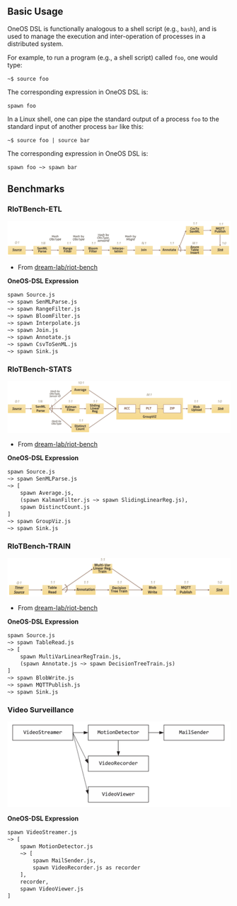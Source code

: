 ## Basic Usage

OneOS DSL is functionally analogous to a shell script (e.g., `bash`), and is used to manage the execution and inter-operation of processes in a distributed system.

For example, to run a program (e.g., a shell script) called `foo`, one would type:
```
~$ source foo
```

The corresponding expression in OneOS DSL is:
```
spawn foo
```


In a Linux shell, one can pipe the standard output of a process `foo` to the standard input of another process `bar` like this:
```
~$ source foo | source bar
```


The corresponding expression in OneOS DSL is:
```
spawn foo ~> spawn bar
```


## Benchmarks

### RIoTBench-ETL

![RIoTBench ETL](images/riot-etl.png)
* From [dream-lab/riot-bench](https://github.com/dream-lab/riot-bench#extraction-transform-and-load--dataflow-etl)

**OneOS-DSL Expression**
```
spawn Source.js
~> spawn SenMLParse.js
~> spawn RangeFilter.js
~> spawn BloomFilter.js
~> spawn Interpolate.js
~> spawn Join.js
~> spawn Annotate.js
~> spawn CsvToSenML.js
~> spawn Sink.js
```

### RIoTBench-STATS

![RIoTBench STATS](images/riot-stats.png)
* From [dream-lab/riot-bench](https://github.com/dream-lab/riot-bench#statistical-summarization-dataflow-stats)

**OneOS-DSL Expression**
```
spawn Source.js
~> spawn SenMLParse.js
~> [
	spawn Average.js,
	(spawn KalmanFilter.js ~> spawn SlidingLinearReg.js),
	spawn DistinctCount.js
]
~> spawn GroupViz.js
~> spawn Sink.js
```

### RIoTBench-TRAIN

![RIoTBench TRAIN](images/riot-train.png)
* From [dream-lab/riot-bench](https://github.com/dream-lab/riot-bench#model-training-dataflow-train)

**OneOS-DSL Expression**
```
spawn Source.js
~> spawn TableRead.js
~> [
	spawn MultiVarLinearRegTrain.js,
	(spawn Annotate.js ~> spawn DecisionTreeTrain.js)
]
~> spawn BlobWrite.js
~> spawn MQTTPublish.js
~> spawn Sink.js
```


### Video Surveillance

![ThingsJS Surveillance](images/thingsjs-video.png)

**OneOS-DSL Expression**
```
spawn VideoStreamer.js
~> [
	spawn MotionDetector.js
	~> [
		spawn MailSender.js,
		spawn VideoRecorder.js as recorder
	],
	recorder,
	spawn VideoViewer.js
]
```
